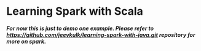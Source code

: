 # Learning Spark with Scala

**_For now this is just to demo one example. Please refer to https://github.com/jeevkulk/learning-spark-with-java.git repository for more on spark._**